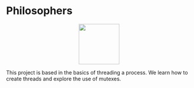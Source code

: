 # Philosophers

<p align="center">
  <a href="https://github.com/Albertoocbs/Philosophers">
    <img src="[https://github.com/Albertoocbs/push_swap/blob/main/image%20pushswap.png?raw=true](https://github.com/Albertoocbs/Philosophers/blob/main/DALL%C2%B7E%202025-03-19%2011.42.08%20-%20A%20circular%20logo%20design%20with%20the%20word%20'Philo'%20in%20the%20center%2C%20using%20a%20modern%20and%20elegant%20font.%20The%20design%20should%20have%20a%20thoughtful%20and%20intellectual%20them.webp)" width="110"/>
  </a>
</p>

This project is based in the basics of threading a process. We learn how to create threads and explore the use of mutexes.
